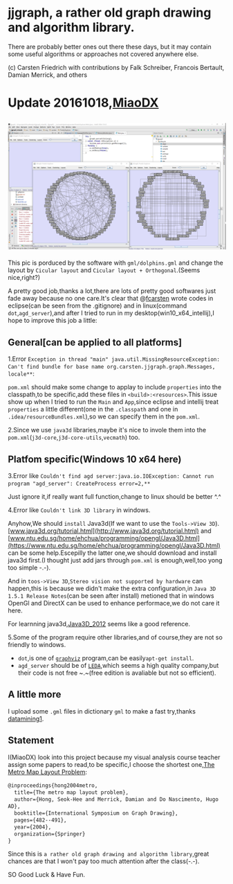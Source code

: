 # jjgraph, a rather old graph drawing and algorithm library.

There are probably better ones out there these days, but it may contain some useful algorithms or approaches not covered anywhere else.

(c) Carsten Friedrich with contributions by Falk Schreiber, Francois Bertault, Damian Merrick, and others

# Update 20161018,[MiaoDX](https://github.com/MiaoDX)

## ![One screenshot of the software](pics/demo.png)
This pic is porduced by the software with `gml/dolphins.gml` and change the layout by `Cicular layout` and `Cicular layout + Orthogonal`.(Seems nice,right?)


A pretty good job,thanks a lot,there are lots of pretty good softwares just fade away because no one care.It's clear that @[fcarsten](https://github.com/fcarsten) wrote codes in eclipse(can be seen from the .gitignore) and in linux(command `dot`,`agd_server`),and after I tried to run in my desktop(win10_x64_intellij),I hope to improve this job a little:


## General[can be applied to all platforms]

1.Error `Exception in thread "main" java.util.MissingResourceException: Can't find bundle for base name org.carsten.jjgraph.graph.Messages, locale**`:


`pom.xml` should make some change to applay to include `properties` into the classpath,to be specific,add these files in `<build>:<resources>`.This issue show up when I tried to run the `Main` and `App`,since eclipse and intellij treat `properties` a little different(one in the `.classpath` and one in `.idea/resourceBundles.xml`),so we can specify them in the `pom.xml`.

2.Since we use `java3d` libraries,maybe it's nice to invole them into the `pom.xml`(`j3d-core`,`j3d-core-utils`,`vecmath`) too.


## Platfom specific(Windows 10 x64 here)

3.Error like `Couldn't find agd server:java.io.IOException: Cannot run program "agd_server": CreateProcess error=2,**`

Just ignore it,if really want full function,change to linux should be better ^.^

4.Error like `Couldn't link 3D library` in windows.

Anyhow,We should `install` Java3d(If we want to use the `Tools->View 3D`).
[www.java3d.org/tutorial.html](http://www.java3d.org/tutorial.html) and [www.ntu.edu.sg/home/ehchua/programming/opengl/Java3D.html](https://www.ntu.edu.sg/home/ehchua/programming/opengl/Java3D.html) can be some help.Escepilly the latter one,we should download and install java3d first.(I thought just add jars through `pom.xml` is enough,well,too yong too simple -.-).

And in `toos->View 3D`,`Stereo vision not supported by hardware` can happen,this is because we didn't make the extra configuration,in `Java 3D 1.5.1 Release Notes`(can be seen after install) metioned that in windows OpenGl and DirectX can be used to enhance performace,we do not care it here.

For learnning java3d,[Java3D_2012](https://github.com/webkanin/Java3D_2012) seems like a good reference.

5.Some of the program require other libraries,and of course,they are not so friendly to windows.

* `dot`,is one of [`graphviz`](http://www.graphviz.org/) program,can be easily`apt-get install`.
* `agd_server` should be of [`LEDA`](http://www.algorithmic-solutions.com/index.htm),which seems a high quality company,but their code is not free ~.~(free edition is avaliable but not so efficient).


## A little more

I upload some `.gml` files in dictionary `gml` to make a fast try,thanks [datamining1](http://blog.sciencenet.cn/blog-2358872-949978.html).

## Statement 

I(MiaoDX) look into this project because my visual analysis course teacher assign some papers to read,to be specific,I choose the shortest one,[The Metro Map Layout Problem](http://link.springer.com/chapter/10.1007%2F978-3-540-31843-9_50):
```
@inproceedings{hong2004metro,
  title={The metro map layout problem},
  author={Hong, Seok-Hee and Merrick, Damian and Do Nascimento, Hugo AD},
  booktitle={International Symposium on Graph Drawing},
  pages={482--491},
  year={2004},
  organization={Springer}
}
```

Since this is `a rather old graph drawing and algorithm library`,great chances are that I won't pay too much attention after the class(-.-).

SO Good Luck & Have Fun.